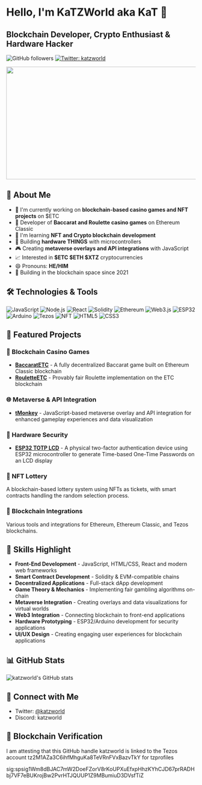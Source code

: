 # Hello, I'm KaTZWorld aka KaT 👋

## Blockchain Developer, Crypto Enthusiast & Hardware Hacker

![GitHub followers](https://img.shields.io/github/followers/katzworld?style=social)
[![Twitter: katzworld](https://img.shields.io/twitter/follow/katzworld?style=social)](https://twitter.com/katzworld)

<div align="center">
  <img src="https://media.giphy.com/media/l0HlNaQ6gWfllcjDO/giphy.gif" width="600" height="300"/>
</div>

## 💫 About Me

- 🔭 I'm currently working on **blockchain-based casino games and NFT projects** on $ETC
- 🎲 Developer of **Baccarat and Roulette casino games** on Ethereum Classic
- 🌱 I'm learning **NFT and Crypto blockchain development**
- 🔐 Building **hardware THINGS** with microcontrollers
- 🎮 Creating **metaverse overlays and API integrations** with JavaScript 
- 📈 Interested in **$ETC $ETH $XTZ** cryptocurrencies
- 😄 Pronouns: **HE/HIM**
- 📍 Building in the blockchain space since 2021

## 🛠️ Technologies & Tools

![JavaScript](https://img.shields.io/badge/-JavaScript-F7DF1E?style=flat-square&logo=javascript&logoColor=black)
![Node.js](https://img.shields.io/badge/-Node.js-339933?style=flat-square&logo=node.js&logoColor=white)
![React](https://img.shields.io/badge/-React-61DAFB?style=flat-square&logo=react&logoColor=black)
![Solidity](https://img.shields.io/badge/-Solidity-363636?style=flat-square&logo=solidity&logoColor=white)
![Ethereum](https://img.shields.io/badge/-Ethereum-3C3C3D?style=flat-square&logo=ethereum&logoColor=white)
![Web3.js](https://img.shields.io/badge/-Web3.js-F16822?style=flat-square&logo=web3.js&logoColor=white)
![ESP32](https://img.shields.io/badge/-ESP32-E7352C?style=flat-square&logo=espressif&logoColor=white)
![Arduino](https://img.shields.io/badge/-Arduino-00979D?style=flat-square&logo=arduino&logoColor=white)
![Tezos](https://img.shields.io/badge/-Tezos-2C7DF7?style=flat-square&logo=tezos&logoColor=white)
![NFT](https://img.shields.io/badge/-NFT-8B48FF?style=flat-square)
![HTML5](https://img.shields.io/badge/-HTML5-E34F26?style=flat-square&logo=html5&logoColor=white)
![CSS3](https://img.shields.io/badge/-CSS3-1572B6?style=flat-square&logo=css3&logoColor=white)

## 🚀 Featured Projects

### 🎲 Blockchain Casino Games
- [**BaccaratETC**](https://github.com/katzworld/BaccaratETC) - A fully decentralized Baccarat game built on Ethereum Classic blockchain
- [**RouletteETC**](https://github.com/katzworld/RouletteETC) - Provably fair Roulette implementation on the ETC blockchain

### 🌐 Metaverse & API Integration
- [**tMonkey**](https://github.com/katzworld/tMonkey) - JavaScript-based metaverse overlay and API integration for enhanced gameplay experiences and data visualization

### 🔐 Hardware Security
- [**ESP32 TOTP LCD**](https://github.com/katzworld/esp32TOTPLCD) - A physical two-factor authentication device using ESP32 microcontroller to generate Time-based One-Time Passwords on an LCD display


### 🎫 NFT Lottery
A blockchain-based lottery system using NFTs as tickets, with smart contracts handling the random selection process.

### 🔗 Blockchain Integrations
Various tools and integrations for Ethereum, Ethereum Classic, and Tezos blockchains.

## 🎯 Skills Highlight

- **Front-End Development** - JavaScript, HTML/CSS, React and modern web frameworks
- **Smart Contract Development** - Solidity & EVM-compatible chains
- **Decentralized Applications** - Full-stack dApp development
- **Game Theory & Mechanics** - Implementing fair gambling algorithms on-chain
- **Metaverse Integration** - Creating overlays and data visualizations for virtual worlds
- **Web3 Integration** - Connecting blockchain to front-end applications
- **Hardware Prototyping** - ESP32/Arduino development for security applications
- **UI/UX Design** - Creating engaging user experiences for blockchain applications

## 📊 GitHub Stats

![katzworld's GitHub stats](https://github-readme-stats.vercel.app/api?username=katzworld&show_icons=true&theme=radical)

## 📱 Connect with Me

- Twitter: [@katzworld](https://twitter.com/katzworld)
- Discord: katzworld 

## 🔗 Blockchain Verification

I am attesting that this GitHub handle katzworld is linked to the Tezos account tz2M1AZa3C6ihfMhguKa8TeVRnFVxBazvTkY for tzprofiles

sig:spsig1Wm8dBJAC7mW2DoeFZorV8rKoUPXuEfxpHhzKYhCJD67prRADHbj7VF7eBUKrojBw2PvrHTJQUUP1Z9MBumiuD3DVsfTiZ
